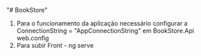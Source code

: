 "# BookStore" 

1) Para o funcionamento da aplicação necessário configurar a ConnectionString = "AppConnectionString" em BookStore.Api web.config
2) Para subir Front - ng serve
